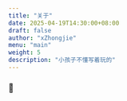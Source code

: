 ```yaml
---
title: "关于"
date: 2025-04-19T14:30:00+08:00
draft: false
author: "xZhongjie"
menu: "main"
weight: 5
description: "小孩子不懂写着玩的"
---
```


### 🚀